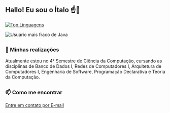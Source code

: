 ## Hallo! Eu sou o Ítalo ☝️🥸

[![Top Linguagens](https://github-readme-stats.vercel.app/api/top-langs/?username=ItaloSLeao&layout=compact&langs_count=7&theme=tokyonight)](https://github.com/ItaloSLeao)

![Usuário mais fraco de Java](https://imgs.search.brave.com/kCoHxG9ycXpVJN6usE7sHeO29gpuODZXMXC53qbmeBo/rs:fit:860:0:0:0/g:ce/aHR0cHM6Ly93d3cu/ZGVza3RvcGh1dC5j/b20vaW1hZ2VzLzg0/NDBfNDc1M19BcHBs/aWNhdGlvbkZyYW1l/SG9zdF9sR3V5eUN5/MkZBLnBuZw)

##

### 🔭 Minhas realizações

Atualmente estou no 4° Semestre de Ciência da Computação, cursando as disciplinas de Banco de Dados I, Redes de Computadores I, Arquitetura de Computadores I, Engenharia de Software, Programação Declarativa e Teoria da Computação.

##

### 📫 Como me encontrar 

[Entre em contato por E-mail](mailto:italoleao.dev@gmail.com)
